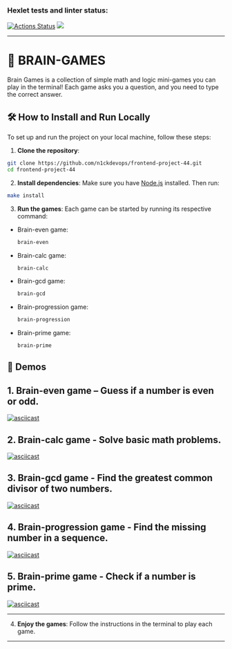 ### Hexlet tests and linter status:

[![Actions Status](https://github.com/n1ckdevops/frontend-project-44/actions/workflows/hexlet-check.yml/badge.svg)](https://github.com/n1ckdevops/frontend-project-44/actions)
<a href="https://codeclimate.com/github/n1ckdevops/frontend-project-44/maintainability"><img src="https://api.codeclimate.com/v1/badges/f673036c15008a2b9938/maintainability" /></a>

---

# 🚀 BRAIN-GAMES

Brain Games is a collection of simple math and logic mini-games you can play in the terminal! Each game asks you a question, and you need to type the correct answer.

## 🛠 How to Install and Run Locally

To set up and run the project on your local machine, follow these steps:

1. **Clone the repository**:

```bash
git clone https://github.com/n1ckdevops/frontend-project-44.git
cd frontend-project-44
```

2. **Install dependencies**:
   Make sure you have [Node.js](https://nodejs.org/) installed. Then run:

```bash
make install
```

3. **Run the games**:
   Each game can be started by running its respective command:

- Brain-even game:
  ```bash
  brain-even
  ```
- Brain-calc game:
  ```bash
  brain-calc
  ```
- Brain-gcd game:
  ```bash
  brain-gcd
  ```
- Brain-progression game:
  ```bash
  brain-progression
  ```
- Brain-prime game:
  ```bash
  brain-prime
  ```

## 🎥 Demos

## 1. **Brain-even game** – Guess if a number is even or odd.

[![asciicast](https://asciinema.org/a/708330.svg)](https://asciinema.org/a/708330)

## 2. **Brain-calc game** - Solve basic math problems.

[![asciicast](https://asciinema.org/a/709541.svg)](https://asciinema.org/a/709541)

## 3. **Brain-gcd game** - Find the greatest common divisor of two numbers.

[![asciicast](https://asciinema.org/a/710249.svg)](https://asciinema.org/a/710249)

## 4. **Brain-progression game** - Find the missing number in a sequence.

[![asciicast](https://asciinema.org/a/710451.svg)](https://asciinema.org/a/710451)

## 5. **Brain-prime game** - Check if a number is prime.

[![asciicast](https://asciinema.org/a/710500.svg)](https://asciinema.org/a/710500)

---



4. **Enjoy the games**:
   Follow the instructions in the terminal to play each game.

---
